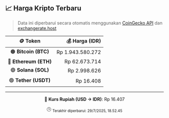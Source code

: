 

<!-- HARGA_KRIPTO -->
## 📈 Harga Kripto Terbaru

> Data ini diperbarui secara otomatis menggunakan [CoinGecko API](https://www.coingecko.com/) dan [exchangerate.host](https://exchangerate.host/)

<div align="center">

| 🪙 Token | 💰 Harga (IDR) |
|:------:|---------------:|
| 🟠 **Bitcoin (BTC)**   | Rp 1.943.580.272 |
| 🔵 **Ethereum (ETH)**  | Rp 62.673.714 |
| 🟣 **Solana (SOL)**    | Rp 2.998.626 |
| 🟢 **Tether (USDT)**   | Rp 16.408 |

---

💱 **Kurs Rupiah (USD → IDR)**: Rp 16.407

🕒 <sub>Terakhir diperbarui: 29/7/2025, 18.52.45</sub>

</div>
<!-- /HARGA_KRIPTO -->